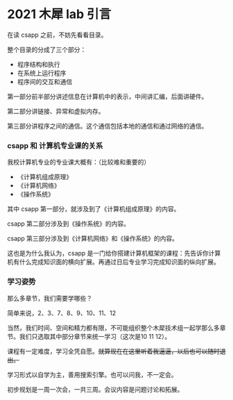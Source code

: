 # 2021 木犀 lab 引言

在读 csapp 之前，不妨先看看目录。

整个目录的分成了三个部分：

* 程序结构和执行
* 在系统上运行程序
* 程序间的交互和通信

第一部分前半部分讲述信息在计算机中的表示，中间讲汇编，后面讲硬件。

第二部分讲链接、异常和虚拟内存。

第三部分讲程序之间的通信。这个通信包括本地的通信和通过网络的通信。

### csapp 和 计算机专业课的关系

我校计算机专业的专业课大概有：（比较难和重要的）

* 《计算机组成原理》
* 《计算机网络》
* 《操作系统》

其中 csapp 第一部分，就涉及到了《计算机组成原理》的内容。

csapp 第二部分涉及到《操作系统》的内容。

csapp 第三部分涉及到《计算机网络》和《操作系统》的内容。

这也是为什么我认为，csapp 是一门给你搭建计算机框架的课程：先告诉你计算机有什么完成知识面的横向扩展。再通过日后专业学习完成知识面的纵向扩展。

### 学习姿势

那么多章节，我们需要学哪些？

简单来说，2、3、7、8、9、10、11、12

当然，我们时间、空间和精力都有限，不可能组织整个木犀技术组一起学那么多章节。我们只选取其中部分章节来统一学习（这次是10 11 12）。

课程有一定难度，学习全凭自愿。~~就算现在在这里听着我逼逼，以后也可以随时退出。~~

学习形式以自学为主，善用搜索引擎。也可以问我，不一定会。

初步规划是一周一次会，一共三周。会议内容是问题讨论和拓展。